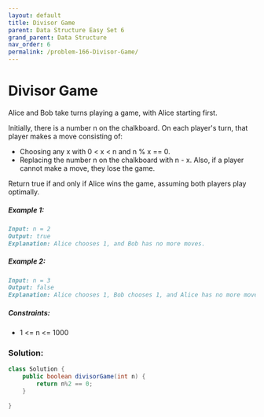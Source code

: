 ```yaml
---
layout: default
title: Divisor Game
parent: Data Structure Easy Set 6
grand_parent: Data Structure
nav_order: 6
permalink: /problem-166-Divisor-Game/
---
```

# Divisor Game
Alice and Bob take turns playing a game, with Alice starting first.

Initially, there is a number n on the chalkboard. On each player's turn, that player makes a move consisting of:

* Choosing any x with 0 < x < n and n % x == 0.
* Replacing the number n on the chalkboard with n - x.
Also, if a player cannot make a move, they lose the game.

Return true if and only if Alice wins the game, assuming both players play optimally.

##### Example 1:
```markdown
Input: n = 2
Output: true
Explanation: Alice chooses 1, and Bob has no more moves.
```
##### Example 2:
```markdown
Input: n = 3
Output: false
Explanation: Alice chooses 1, Bob chooses 1, and Alice has no more moves.
```
##### Constraints:
* 1 <= n <= 1000

### Solution:
```java
class Solution {
    public boolean divisorGame(int n) {
        return n%2 == 0;
    }
    
}
```